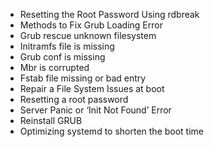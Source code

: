 - Resetting the Root Password Using rdbreak
- Methods to Fix Grub Loading Error
- Grub rescue unknown filesystem
- Initramfs file is missing
- Grub conf is missing
- Mbr is corrupted
- Fstab file missing or bad entry
- Repair a File System Issues at boot
- Resetting a root password
- Server Panic or ‘Init Not Found’ Error
- Reinstall GRUB
- Optimizing systemd to shorten the boot time